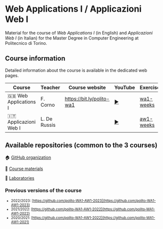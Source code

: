 # Web Applications I / Applicazioni Web I

Material for the course of _Web Applications I_ (in English) and _Applicazioni Web I_ (in Italian) for the Master Degree in Computer Engineering at Politecnico di Torino.

## Course information

Detailed information about the course is available in the dedicated web pages.

| Course | Teacher | Course website | YouTube | Exercises |
|----------|-------|---------|---------|--------|
| :gb: Web Applications I| F. Corno | <https://bit.ly/polito-wa1> | [:arrow_forward:]() | [wa1-weeks](https://github.com/polito-webapp1/wa1-weeks-2024) |
| :it: Applicazioni Web I  | L. De Russis |  | [:arrow_forward:]() | [aw1-weeks]() |

## Available repositories (common to the 3 courses)

:house: [GitHub organization](https://github.com/polito-webapp1)

:blue_book: [Course materials](https://github.com/polito-webapp1/material-2024)

:blue_book: [Laboratories](https://github.com/polito-webapp1/lab-2024)

### Previous versions of the course

<small>

- 2022/2023: [https://github.com/polito-WA1-AW1-2023](https://github.com/polito-WA1-AW1-2023)
- 2021/2022: [https://github.com/polito-WA1-AW1-2022](https://github.com/polito-WA1-AW1-2022)
- 2020/2021: [https://github.com/polito-WA1-AW1-2022](https://github.com/polito-WA1-AW1-2021)

</small>
